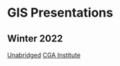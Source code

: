 # GIS Presentations

## Winter 2022
[Unabridged](https://harvardmapcollection.github.io/GIS-presentations/winter-2022/unabridged/)
[CGA Institute](https://harvardmapcollection.github.io/GIS-presentations/winter-2022/cga-institute/)

